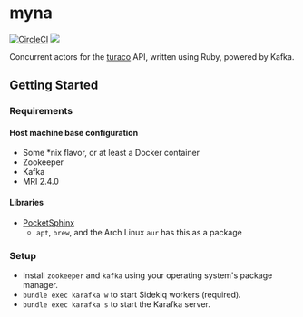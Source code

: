 # myna
[![CircleCI](https://circleci.com/gh/birdfeed/myna.svg?style=shield)](https://circleci.com/gh/birdfeed/myna)
<a href="https://codeclimate.com/github/AwesomeIT/myna"><img src="https://codeclimate.com/github/AwesomeIT/myna/badges/gpa.svg" /></a>

Concurrent actors for the [turaco](https://github.com/AwesomeIT/turaco) API, written using Ruby, powered by Kafka.

## Getting Started

### Requirements

#### Host machine base configuration
- Some *nix flavor, or at least a Docker container
- Zookeeper
- Kafka
- MRI 2.4.0

#### Libraries
- [PocketSphinx](http://cmusphinx.sourceforge.net/wiki/tutorialpocketsphinx)
	- `apt`, `brew`, and the Arch Linux `aur` has this as a package

### Setup
- Install `zookeeper` and `kafka` using your operating system's package manager.
- `bundle exec karafka w` to start Sidekiq workers (required).
- `bundle exec karafka s` to start the Karafka server.